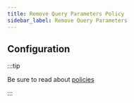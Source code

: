 ```yaml
---
title: Remove Query Parameters Policy
sidebar_label: Remove Query Parameters
---
```


<!-- Description goes here-->

## Configuration

:::tip

Be sure to read about [policies](/docs/policies)

:::

<PolicyConfig id="remove-query-params-inbound" />
